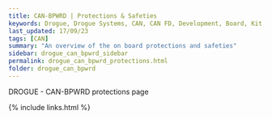 ```yaml
---
title: CAN-BPWRD | Protections & Safeties
keywords: Drogue, Drogue Systems, CAN, CAN FD, Development, Board, Kit, Devlopment Board, Dev Board
last_updated: 17/09/23
tags: [CAN]
summary: "An overview of the on board protections and safeties"
sidebar: drogue_can_bpwrd_sidebar
permalink: drogue_can_bpwrd_protections.html
folder: drogue_can_bpwrd
---
```


DROGUE - CAN-BPWRD protections page

{% include links.html %}
